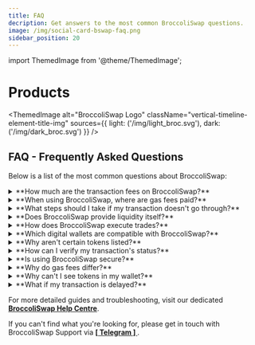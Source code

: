 ```yaml
---
title: FAQ
decription: Get answers to the most common BroccoliSwap questions.
image: /img/social-card-bswap-faq.png
sidebar_position: 20
---
```

import ThemedImage from '@theme/ThemedImage';

# Products

<ThemedImage
  alt="BroccoliSwap Logo"
  className="vertical-timeline-element-title-img"
  sources={{
    light: ('/img/light_broc.svg'),
    dark: ('/img/dark_broc.svg')
  }}
/>

## FAQ - Frequently Asked Questions

Below is a list of the most common questions about BroccoliSwap:

<details>

  <summary>**How much are the transaction fees on BroccoliSwap?**</summary>

  On BroccoliSwap, each transaction incurs a minimal fee of 0.25%, with 0.125% going towards DEGENX Liquidity Backing and Staking. Additionally, fees apply for using liquidity providers/bridges, but BroccoliSwap ensures you get the best rate for your trade.

</details>

<details>

  <summary>**When using BroccoliSwap, where are gas fees paid?**</summary>

  - Gas fees are due on the chain where the assets originate, paid in the native currency (e.g., AVAX for Avalanche C-Chain, ETH for Ethereum).
  
  - For the destination chain, BroccoliSwap handles the gas fees, meaning you won't need native tokens there for gas.

</details>

<details>

  <summary>**What steps should I take if my transaction doesn't go through?**</summary>

  1. Check you have sufficient native tokens for gas on the starting chain.
  2. - Retry the transaction for trades within the same chain.
     - For trades across chains, follow BroccoliSwap's guidance. BroccoliSwap's Auto-Fix tries to resolve issues automatically.
  
  3. If issues continue, reach out to BroccoliSwap Support via **[ [ Telegram ] ](https://t.me/broccoliswapsupport)**.

</details>

<details>

  <summary>**Does BroccoliSwap provide liquidity itself?**</summary>

  No, BroccoliSwap doesn't hold liquidity. Instead, it aggregates offerings from various tokens, DEXs, and bridges.
 
</details>

<details>

  <summary>**How does BroccoliSwap execute trades?**</summary>

  BroccoliSwap utilizes a broad selection of tokens, DEXs, and bridges, ensuring you always get the best value from your trades.

</details>

<details>

  <summary>**Which digital wallets are compatible with BroccoliSwap?**</summary>

  BroccoliSwap is compatible with leading wallets, including MetaMask, TrustWallet, SafePal, among others.

</details>

<details>

  <summary>**Why aren't certain tokens listed?**</summary>

 If you can't find your token, paste its contract address into the 'you pay' or 'you receive' fields to locate it.

</details>

<details>

  <summary>**How can I verify my transaction's status?**</summary>

  Use a blockchain explorer to check your transaction status. BroccoliSwap optimizes gas fees for speed, typically confirming transactions within 30 seconds.

</details>

<details>

  <summary>**Is using BroccoliSwap secure?**</summary>

  BroccoliSwap integrates Rubic securely, never holding users' funds. Transactions are direct through smart contract calls. Rubic's contracts have been thoroughly audited. More on Rubic's security at https://docs.rubic.finance/rubic/security

</details>

<details>

  <summary>**Why do gas fees differ?**</summary>

  Gas fees vary by blockchain network, with some like Ethereum typically higher than others like Avalanche. Fees fluctuate based on network activity levels.

</details>

<details>

  <summary>**Why can't I see tokens in my wallet?**</summary>

  Post-swap, you might need to manually add the new token to your wallet, although BroccoliSwap offers a direct link for this after swapping. Confirm token details and balances using a blockchain explorer like [etherscan.io](https://etherscan.io) or [snowtrace.io](https://snowtrace.io).

</details>

<details>

  <summary>**What if my transaction is delayed?**</summary>

  Delays can occur with sudden network congestion, affecting gas fees. Cross-chain transactions might also take longer. Use a blockchain explorer for status updates.

</details>

For more detailed guides and troubleshooting, visit our dedicated **[BroccoliSwap Help Centre](/docs/090-Help-Centre/020-Broccoliswap/001-Index.md)**.

If you can't find what you're looking for, please get in touch with BroccoliSwap Support via **[ [ Telegram ] ](https://t.me/broccoliswapsupport)**.